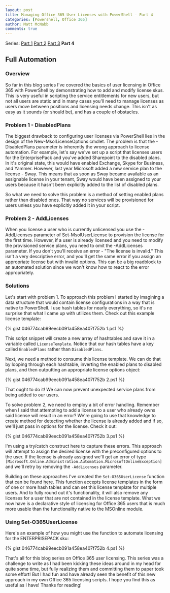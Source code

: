 ```yaml
---
layout: post
title: Managing Office 365 User Licenses with PowerShell - Part 4
categories: [Powershell, Office 365]
author: Matt McNabb
comments: true
---
```


[Part1]: /Office-365-Licensing_1
[Part2]: /Office-365-Licensing_2
[Part3]: /Office-365-Licensing_3
[Part4]: /Office-365-Licensing_4
[Gist]:  https://gist.github.com/mattmcnabb/13c0f230bde0359e4aeb5dad0de84712

Series: [Part 1][Part1] [Part 2][Part2] [Part 3][Part3] **Part 4**

## Full Automation

### Overview
So far in this blog series I've covered the basics of user licensing in Office 365 with PowerShell by demonstrating how to add and modify license skus. This is very useful in scripting the service entitlements for new users, but not all users are static and in many cases you'll need to manage licenses as users move between positions and licensing needs change. This isn't as easy as it sounds (or should be), and has a couple of obstacles.

### Problem 1 - DisabledPlans
The biggest drawback to configuring user licenses via PowerShell lies in the design of the New-MsolLicenseOptions cmdlet. The problem is that the -DisabledPlans parameter is inherently the wrong approach to license automation. For example, let's say we've set up a script that licenses users for the EnterprisePack and you've added Sharepoint to the disabled plans. In it's original state, this would have enabled Exchange, Skype for Business, and Yammer. However, last year Microsoft added a new service plan to the license - Sway. This means that as soon as Sway became available as an assignable license in your tenant, Sway would have been assigned to your users because it hasn't been explicitly added to the list of disabled plans.

So what we need to solve this problem is a method of setting enabled plans rather than disabled ones. That way no services will be provisioned for users unless you have explicitly added it in your script.

### Problem 2 - AddLicenses
When you license a user who is currently unlicensed you use the -AddLicenses parameter of Set-MsolUserLicense to provision the license for the first time. However, if a user is already licensed and you need to modify the provisioned service plans, you need to omit the -AddLicenses parameter. If you don't you'll receive an error - "The license is invalid." This isn't a very descriptive error, and you'll get the same error if you assign an appropriate license but with invalid options. This can be a big roadblock to an automated solution since we won't know how to react to the error appropriately.

### Solutions
Let's start with problem 1. To approach this problem I started by imagining a data structure that would contain license configurations in a way that is native to PowerShell. I use hash tables for nearly everything, so it's no surprise that what I came up with utilizes them. Check out this example license template:

{% gist 046774cab99eecb091a458ea407f752b 1.ps1 %}

This script snippet will create a new array of hashtables and save it in a variable called `LicenseTemplate`. Notice that our hash tables have a key called `EnabledPlans` rather than `DisabledPlans`.

Next, we need a method to consume this license template. We can do that by looping through each hashtable, inverting the enabled plans to disabled plans, and then outputting an appropriate license options object:

{% gist 046774cab99eecb091a458ea407f752b 2.ps1 %}

That ought to do it! We can now prevent unexpected service plans from being added to our users.

To solve problem 2, we need to employ a bit of error handling. Remember when I said that attempting to add a license to a user who already owns said license will result in an error? We're going to use that knowledge to create method for detecting whether the license is already added and if so, we'll just pass in options for the license. Check it out:

{% gist 046774cab99eecb091a458ea407f752b 3.ps1 %}

I'm using a try/catch construct here to capture these errors. This approach will attempt to assign the desired license with the preconfigured options to the user. If the license is already assigned we'll get an error of type `[Microsoft.Online.Administration.Automation.MicrosoftOnlineException]` and we'll retry by removing the `-AddLicenses` parameter.

Building on these approaches I've created the `Set-O365UserLicense` function that can be found [here][Gist]. This function accepts license templates in the form of one or more hash tables and can set this license template for multiple users. And to fully round out it's functionality, it will also remove any licenses for a user that are not contained in the license template. What we now have is a declarative style of licensing for Office 365 users that is much more usable than the functionality native to the MSOnline module.

### Using Set-O365UserLicense
Here's an example of how you might use the function to automate licensing for the ENTERPRISEPACK sku:

{% gist 046774cab99eecb091a458ea407f752b 4.ps1 %}

That's all for this blog series on Office 365 user licensing. This series was a challenge to write as I had been kicking these ideas around in my head for quite some time, but fully realizing them and committing them to paper took some effort! But I had fun and have already seen the benefit of this new approach in my own Office 365 licensing scripts. I hope you find this as useful as I have! Thanks for reading!